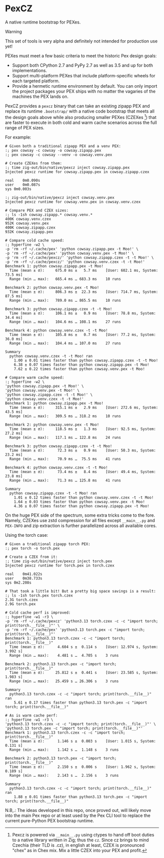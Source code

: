 # PexCZ

A native runtime bootstrap for PEXes.

> [!WARNING]  
> This set of tools is very alpha and definitely not intended for production use yet!

PEXes must meet a few basic criteria to meet the historic Pex design goals:
+ Support both CPython 2.7 and PyPy 2.7 as well as 3.5 and up for both implementations.
+ Support multi-platform PEXes that include platform-specific wheels for each targeted platform.
+ Provide a hermetic runtime environment by default. You can only import the project packages your
  PEX ships with no matter the vagaries of the machines the PEX lands on.

PexCZ provides a `pexcz` binary that can take an existing zipapp PEX and replace its runtime
`.bootstrap/` with a native code bootstrap that meets all the design goals above while also
producing smaller PEXes (CZEXes [^1]) that are faster to execute in both cold and warm cache
scenarios across the full range of PEX sizes.

For example:
```console
# Given both a traditional zipapp PEX and a venv PEX:
:; pex cowsay -c cowsay -o cowsay.zipapp.pex 
:; pex cowsay -c cowsay --venv -o cowsay.venv.pex

# Create CZEXes from them:
:; time zig-out/bin/native/pexcz inject cowsay.zipapp.pex 
Injected pexcz runtime for cowsay.zipapp.pex in cowsay.zipapp.czex

real	0m0.090s
user	0m0.087s
sys	0m0.003s
 
:; zig-out/bin/native/pexcz inject cowsay.venv.pex 
Injected pexcz runtime for cowsay.venv.pex in cowsay.venv.czex

# Compare PEX and CZEX sizes:
:; ls -1sh cowsay.zipapp.* cowsay.venv.*
400K cowsay.venv.czex
952K cowsay.venv.pex
400K cowsay.zipapp.czex
932K cowsay.zipapp.pex

# Compare cold cache speed: 
:; hyperfine -w2 \
-p 'rm -rf ~/.cache/pex' 'python cowsay.zipapp.pex -t Moo!' \
-p 'rm -rf ~/.cache/pex' 'python cowsay.venv.pex -t Moo!' \
-p 'rm -rf ~/.cache/pexcz/' 'python cowsay.zipapp.czex -t -t Moo!' \
-p 'rm -rf ~/.cache/pexcz/' 'python cowsay.venv.czex -t -t Moo!'
Benchmark 1: python cowsay.zipapp.pex -t Moo!
  Time (mean ± σ):     675.0 ms ±   5.7 ms    [User: 602.1 ms, System: 73.5 ms]
  Range (min … max):   665.4 ms … 683.3 ms    10 runs
 
Benchmark 2: python cowsay.venv.pex -t Moo!
  Time (mean ± σ):     806.3 ms ±  22.3 ms    [User: 714.7 ms, System: 87.5 ms]
  Range (min … max):   789.0 ms … 865.5 ms    10 runs
 
Benchmark 3: python cowsay.zipapp.czex -t -t Moo!
  Time (mean ± σ):     106.1 ms ±   0.9 ms    [User: 78.8 ms, System: 34.4 ms]
  Range (min … max):   104.6 ms … 108.1 ms    27 runs
 
Benchmark 4: python cowsay.venv.czex -t -t Moo!
  Time (mean ± σ):     105.8 ms ±   0.7 ms    [User: 77.2 ms, System: 36.0 ms]
  Range (min … max):   104.4 ms … 107.0 ms    27 runs
 
Summary
  python cowsay.venv.czex -t -t Moo! ran
    1.00 ± 0.01 times faster than python cowsay.zipapp.czex -t -t Moo!
    6.38 ± 0.07 times faster than python cowsay.zipapp.pex -t Moo!
    7.62 ± 0.22 times faster than python cowsay.venv.pex -t Moo!

# Compare warm cache speed: 
:; hyperfine -w2 \
'python cowsay.zipapp.pex -t Moo!' \
'python cowsay.venv.pex -t Moo!' \
'python cowsay.zipapp.czex -t -t Moo!' \
'python cowsay.venv.czex -t -t Moo!'
Benchmark 1: python cowsay.zipapp.pex -t Moo!
  Time (mean ± σ):     315.1 ms ±   2.9 ms    [User: 272.6 ms, System: 43.5 ms]
  Range (min … max):   309.5 ms … 318.2 ms    10 runs
 
Benchmark 2: python cowsay.venv.pex -t Moo!
  Time (mean ± σ):     118.5 ms ±   1.3 ms    [User: 92.5 ms, System: 27.2 ms]
  Range (min … max):   117.1 ms … 122.8 ms    24 runs
 
Benchmark 3: python cowsay.zipapp.czex -t -t Moo!
  Time (mean ± σ):      72.3 ms ±   0.9 ms    [User: 50.3 ms, System: 23.2 ms]
  Range (min … max):    70.9 ms …  75.5 ms    41 runs
 
Benchmark 4: python cowsay.venv.czex -t -t Moo!
  Time (mean ± σ):      73.4 ms ±   8.4 ms    [User: 49.4 ms, System: 23.8 ms]
  Range (min … max):    71.3 ms … 125.8 ms    41 runs
 
Summary
  python cowsay.zipapp.czex -t -t Moo! ran
    1.01 ± 0.12 times faster than python cowsay.venv.czex -t -t Moo!
    1.64 ± 0.03 times faster than python cowsay.venv.pex -t Moo!
    4.36 ± 0.07 times faster than python cowsay.zipapp.pex -t Moo!
```

On the huge PEX side of the spectrum, some extra tricks come to the fore. Namely, CZEXes use zstd
compression for all files except `__main__.py` and `PEX-INFO` and zip extraction is further
parallelized across all available cores.

Using the torch case:
```console
# Given a traditional zipapp torch PEX:
:; pex torch -o torch.pex 

# Create a CZEX from it:
:; time zig-out/bin/native/pexcz inject torch.pex 
Injected pexcz runtime for torch.pex in torch.czex

real	0m41.022s
user	0m38.733s
sys	0m2.208s

# That took a little bit! But a pretty big space savings is a result:
:; ls -1sh torch.pex torch.czex 
2.3G torch.czex
2.9G torch.pex

# Cold cache perf is improved:
:; hyperfine -w1 -r3 \
-p 'rm -rf ~/.cache/pexcz' 'python3.13 torch.czex -c -c "import torch; print(torch.__file__)"' \
-p 'rm -rf ~/.cache/pex' 'python3.13 torch.pex -c "import torch; print(torch.__file__)"'
Benchmark 1: python3.13 torch.czex -c -c "import torch; print(torch.__file__)"
  Time (mean ± σ):      4.604 s ±  0.114 s    [User: 12.974 s, System: 3.992 s]
  Range (min … max):    4.481 s …  4.705 s    3 runs
 
Benchmark 2: python3.13 torch.pex -c "import torch; print(torch.__file__)"
  Time (mean ± σ):     25.812 s ±  0.441 s    [User: 23.585 s, System: 1.983 s]
  Range (min … max):   25.459 s … 26.306 s    3 runs
 
Summary
  python3.13 torch.czex -c -c "import torch; print(torch.__file__)" ran
    5.61 ± 0.17 times faster than python3.13 torch.pex -c "import torch; print(torch.__file__)"

# As is warm cache perf:
:; hyperfine -w1 -r3 \
'python3.13 torch.czex -c -c "import torch; print(torch.__file__)"' \
'python3.13 torch.pex -c "import torch; print(torch.__file__)"'
Benchmark 1: python3.13 torch.czex -c -c "import torch; print(torch.__file__)"
  Time (mean ± σ):      1.146 s ±  0.003 s    [User: 1.015 s, System: 0.131 s]
  Range (min … max):    1.142 s …  1.148 s    3 runs
 
Benchmark 2: python3.13 torch.pex -c "import torch; print(torch.__file__)"
  Time (mean ± σ):      2.150 s ±  0.006 s    [User: 1.962 s, System: 0.189 s]
  Range (min … max):    2.143 s …  2.156 s    3 runs
 
Summary
  python3.13 torch.czex -c -c "import torch; print(torch.__file__)" ran
    1.88 ± 0.01 times faster than python3.13 torch.pex -c "import torch; print(torch.__file__)"
```

N.B,.: The ideas developed in this repo, once proved out, will likely move into the main Pex repo or at
least used by the Pex CLI tool to replace the current pure-Python PEX bootstrap runtime.

[^1]: Pexcz is powered via `__main__.py` using ctypes to hand off boot duties to a native library
written in Zig; thus the `cz`. Since cz brings to mind Czechia (their TLD is .cz), in english at
least, CZEX is pronounced "chex" as in Chex mix. Mix a little CZEX into your PEX and profit.
